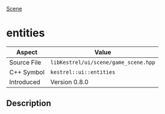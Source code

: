 [Scene](index)
# entities
| Aspect | Value |
| --- | --- |
| Source File | `libKestrel/ui/scene/game_scene.hpp` |
| C++ Symbol | `kestrel::ui::entities` |
| Introduced | Version 0.8.0 |
## Description

